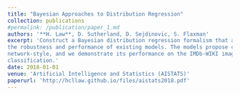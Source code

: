 ```yaml
---
title: "Bayesian Approaches to Distribution Regression"
collection: publications
#permalink: /publication/paper_1.md
authors: '**H. Law**, D. Sutherland, D. Sejdinovic, S. Flaxman'
excerpt: 'Construct a Bayesian distribution regression formalism that accounts for bag size uncertainty, improving
the robustness and performance of existing models. The models propose can be framed in a neural
network-style, and we demonstrate its performance on the IMDb-WIKI image dataset for celebrity age
classification.'
date: 2018-01-01
venue: 'Artificial Intelligence and Statistics (AISTATS)'
paperurl: 'http://hcllaw.github.io/files/aistats2018.pdf'
---
```


